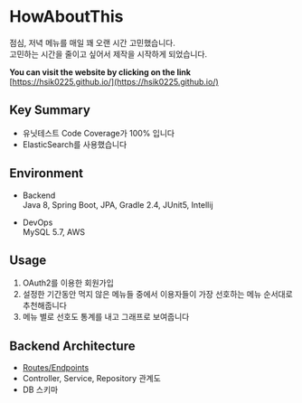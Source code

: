 # HowAboutThis
점심, 저녁 메뉴를 매일 꽤 오랜 시간 고민했습니다.  
고민하는 시간을 줄이고 싶어서 제작을 시작하게 되었습니다.

**You can visit the website by clicking on the link**  
[https://hsik0225.github.io/](https://hsik0225.github.io/)

## Key Summary
- 유닛테스트 Code Coverage가 100% 입니다
- ElasticSearch를 사용했습니다

## Environment
- Backend  
Java 8, Spring Boot, JPA, Gradle 2.4, JUnit5, Intellij  

- DevOps  
MySQL 5.7, AWS

## Usage
1. OAuth2를 이용한 회원가입
2. 설정한 기간동안 먹지 않은 메뉴들 중에서 이용자들이 가장 선호하는 메뉴 순서대로 추천해줍니다
3. 메뉴 별로 선호도 통계를 내고 그래프로 보여줍니다

## Backend Architecture
- [Routes/Endpoints]()
- Controller, Service, Repository 관계도
- DB 스키마
